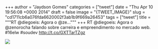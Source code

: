
+++
author = "Jaydson Gomes"
categories = ["tweet"]
date = "Thu Apr 10 19:56:08 +0000 2014"
draft = false
image = "{TWEET_IMAGE}"
slug = "cd1711cb6a076fda6620002f3ab1b9f669a26453"
tags = ["tweet"]
title = """RT @diegoeis: Agora o @ze..."""
+++
RT @diegoeis: Agora o @zenorocha falando sobre carreira e empreendimento no mercado web.  #16elw #soudev http://t.co/GXTTarTZgz

![](/images/tweet-media/454347116375449600-Bk4oZkhIUAA8c7j.jpg)